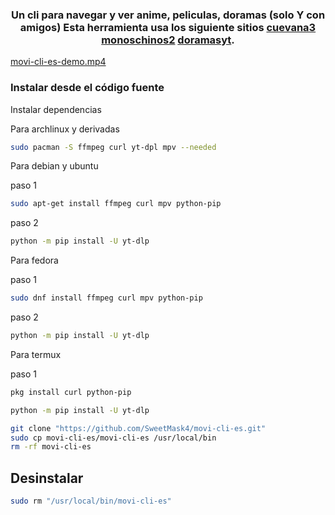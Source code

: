 <h3 align="center">
Un cli para navegar y ver anime, peliculas, doramas (solo Y con amigos) Esta herramienta usa los siguiente sitios <a href="https://cuevana3.ch/">cuevana3</a> <a href="https://monoschinos2.com">monoschinos2</a> <a href="https://www.doramasyt.com">doramasyt</a>. 
</h3>



[movi-cli-es-demo.mp4](https://github.com/SweetMask4/movi-cli-es/assets/43506915/ca0498b0-e19a-4c15-b67d-b5c6c3fb1339)


### Instalar desde el código fuente

Instalar dependencias

Para archlinux y derivadas

```sh
sudo pacman -S ffmpeg curl yt-dpl mpv --needed
```

Para debian y ubuntu

paso 1

```sh
sudo apt-get install ffmpeg curl mpv python-pip
```

paso 2

```sh
python -m pip install -U yt-dlp
```

Para fedora

paso 1

```sh
sudo dnf install ffmpeg curl mpv python-pip
```

paso 2

```sh
python -m pip install -U yt-dlp
```

Para termux

paso 1

```sh
pkg install curl python-pip
```

```sh
python -m pip install -U yt-dlp
```

```sh
git clone "https://github.com/SweetMask4/movi-cli-es.git"
sudo cp movi-cli-es/movi-cli-es /usr/local/bin
rm -rf movi-cli-es
```

## Desinstalar

```sh
sudo rm "/usr/local/bin/movi-cli-es"
```

